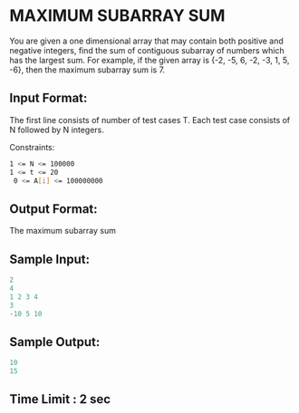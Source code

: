 # MAXIMUM SUBARRAY SUM

You are given a one dimensional array that may contain both positive and negative integers, find the sum of contiguous subarray of numbers which has the largest sum. For example, if the given array is {-2, -5, 6, -2, -3, 1, 5, -6}, then the maximum subarray sum is 7.

## Input Format:
The first line consists of number of test cases T. Each test case consists of N followed by N integers.

Constraints:
```bash
1 <= N <= 100000
1 <= t <= 20
 0 <= A[i] <= 100000000
```

## Output Format:
The maximum subarray sum

## Sample Input:

```python
2
4
1 2 3 4
3
-10 5 10
```

## Sample Output:

```python
10
15
```

## Time Limit : 2 sec
